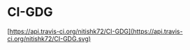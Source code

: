 # CI-GDG

[https://api.travis-ci.org/nitishk72/CI-GDG](https://api.travis-ci.org/nitishk72/CI-GDG.svg)
